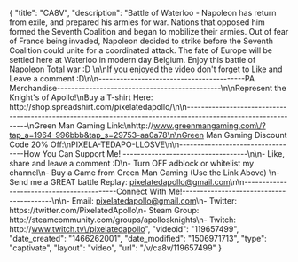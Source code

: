 {
    "title": "CA8V",
    "description": "Battle of Waterloo - Napoleon has return from exile, and prepared his armies for war.  Nations that opposed him formed the Seventh Coalition and began to mobilize their armies.  Out of fear of France being invaded, Napoleon decided to strike before the Seventh Coalition could unite for a coordinated attack.  The fate of Europe will be settled here at Waterloo in modern day Belgium. Enjoy this battle of Napoleon Total war :D  \n\nIf you enjoyed the video don't forget to Like and Leave a comment :D\n\n-----------------------------------------PA Merchandise----------------------------------------------\n\nRepresent the Knight's of Apollo!\nBuy a T-shirt Here: http:\/\/shop.spreadshirt.com\/pixelatedapollo\/\n\n---------------------------------------------------------------------------------------------------------------\nGreen Man Gaming Link:\nhttp:\/\/www.greenmangaming.com\/?tap_a=1964-996bbb&tap_s=29753-aa0a78\n\nGreen Man Gaming Discount Code 20% Off:\nPIXELA-TEDAPO-LLOSVE\n\n----------------------------------How You Can Support Me! -----------------------------------\n\n- Like, share and leave a comment :D\n- Turn OFF adblock or whitelist my channel\n- Buy a Game from Green Man Gaming (Use the Link Above) \n- Send me a GREAT battle Replay: pixelatedapollo@gmail.com\n\n------------------------------------------Connect With Me!-----------------------------------------\n\n- Email: pixelatedapollo@gmail.com\n- Twitter: https:\/\/twitter.com\/PixelatedApollo\n- Steam Group:  http:\/\/steamcommunity.com\/groups\/apollosknights\n- Twitch: http:\/\/www.twitch.tv\/pixelatedapollo",
    "videoid": "119657499",
    "date_created": "1466262001",
    "date_modified": "1506971713",
    "type": "captivate",
    "layout": "video",
    "url": "\/v\/ca8v\/119657499"
}
